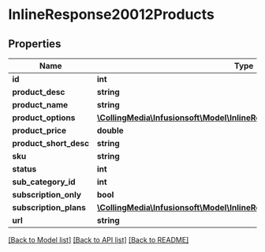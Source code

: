 # InlineResponse20012Products

## Properties
Name | Type | Description | Notes
------------ | ------------- | ------------- | -------------
**id** | **int** |  | [optional] 
**product_desc** | **string** |  | [optional] 
**product_name** | **string** |  | [optional] 
**product_options** | [**\CollingMedia\Infusionsoft\Model\InlineResponse20012ProductOptions[]**](InlineResponse20012ProductOptions.md) |  | [optional] 
**product_price** | **double** |  | [optional] 
**product_short_desc** | **string** |  | [optional] 
**sku** | **string** |  | [optional] 
**status** | **int** |  | [optional] 
**sub_category_id** | **int** |  | [optional] 
**subscription_only** | **bool** |  | [optional] 
**subscription_plans** | [**\CollingMedia\Infusionsoft\Model\InlineResponse20012SubscriptionPlans[]**](InlineResponse20012SubscriptionPlans.md) |  | [optional] 
**url** | **string** |  | [optional] 

[[Back to Model list]](../README.md#documentation-for-models) [[Back to API list]](../README.md#documentation-for-api-endpoints) [[Back to README]](../README.md)


